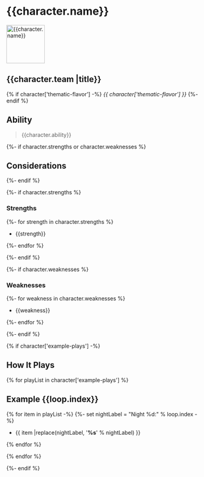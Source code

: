 # {{character.name}}

<!-- markdownlint-disable-file MD013 -->
<!-- markdownlint-disable-file MD033 -->

<img src="{{character.image.0}}" alt="{{character.name}}" title="{{character.name}}" height="100px" />

## {{character.team |title}}

{% if character['thematic-flavor'] -%}
_{{ character['thematic-flavor'] }}_
{%- endif %}

## Ability

> {{character.ability}}

{%- if character.strengths or character.weaknesses %}

## Considerations

{%- endif %}

{%- if character.strengths %}

### Strengths

{%- for strength in character.strengths %}

- {{strength}}

{%- endfor %}

{%- endif %}

{%- if character.weaknesses %}

### Weaknesses

{%- for weakness in character.weaknesses %}

- {{weakness}}

{%- endfor %}

{%- endif %}

{% if character['example-plays'] -%}

## How It Plays

{% for playList in character['example-plays'] %}

## Example {{loop.index}}

{% for item in playList -%}
{%- set nightLabel = "Night %d:" % loop.index -%}

- {{ item |replace(nightLabel, '**%s**' % nightLabel) }}

{% endfor %}

{% endfor %}

{%- endif %}
